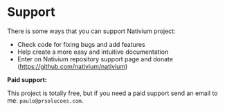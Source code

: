 # Support

There is some ways that you can support Nativium project:

- Check code for fixing bugs and add features
- Help create a more easy and intuitive documentation
- Enter on Nativium repository support page and donate (https://github.com/nativium/nativium)

**Paid support:**

This project is totally free, but if you need a paid support send an email to me: `paulo@prsolucoes.com`.
